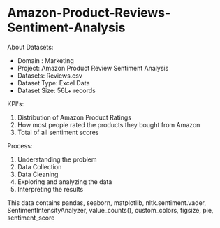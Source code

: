# Amazon-Product-Reviews-Sentiment-Analysis

About Datasets:
- Domain : Marketing 
- Project: Amazon Product Review Sentiment Analysis
- Datasets: Reviews.csv
- Dataset Type: Excel Data
- Dataset Size: 56L+ records

KPI's:
1. Distribution of Amazon Product Ratings
2. How most people rated the products they bought from Amazon
3. Total of all sentiment scores

Process:
1. Understanding the problem
2. Data Collection
3. Data Cleaning 
4. Exploring and analyzing the data 
5. Interpreting the results

This data contains pandas, seaborn, matplotlib, nltk.sentiment.vader, SentimentIntensityAnalyzer, value_counts(), custom_colors, figsize, pie, sentiment_score
